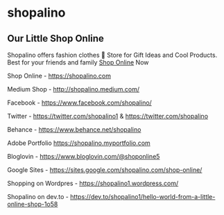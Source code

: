 # shopalino

## Our Little Shop Online 

Shopalino offers fashion clothes 🦄 Store for Gift Ideas and Cool Products. Best for your friends and family <a href="https://shopalino.com">Shop Online</a> Now


Shop Online - https://shopalino.com 

Medium Shop - http://shopalino.medium.com/ 

Facebook - https://www.facebook.com/shopalino/ 

Twitter - https://twitter.com/shopalino1 & https://twitter.com/shopalino

Behance - https://www.behance.net/shopalino

Adobe Portfolio https://shopalino.myportfolio.com 

Bloglovin - https://www.bloglovin.com/@shoponline5 

Google Sites - https://sites.google.com/shopalino.com/shop-online/ 

Shopping on Wordpres - https://shopalino1.wordpress.com/

Shopalino on dev.to - https://dev.to/shopalino1/hello-world-from-a-little-online-shop-1o58 







